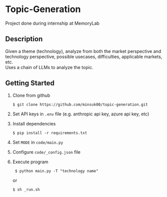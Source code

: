 # Topic-Generation

Project done during internship at MemoryLab

## Description

Given a theme (technology), analyze from both the market perspective and technology perspective, possible usecases, difficulties, applicable markets, etc. \
Uses a chain of LLMs to analyze the topic.

## Getting Started

1. Clone from github

   ```console
   $ git clone https://github.com/minsuk00/topic-generation.git
   ```

2. Set API keys in `.env` file (e.g. anthropic api key, azure api key, etc)
3. Install dependencies

   ```console
   $ pip install -r requirements.txt
   ```

4. Set `MODE` in `code/main.py`
5. Configure `code/_config.json` file

6. Execute program

   ```console
    $ python main.py -T "technology name"
   ```

   or

   ```console
   $ sh _run.sh
   ```
